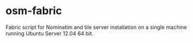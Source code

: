 osm-fabric
==========

Fabric script for Nominatim and tile server installation on a single machine running Ubuntu Server 12.04 64 bit.
